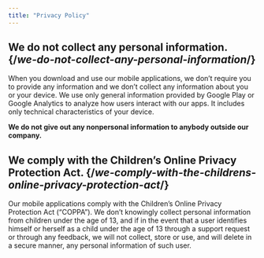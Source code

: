 ```yaml
---
title: "Privacy Policy"
---
```


## We do not collect any personal information. {/*we-do-not-collect-any-personal-information*/}

When you download and use our mobile applications, we don’t require you to provide any information and we don’t collect any information about you or your device.
We use only general information provided by Google Play or Google Analytics to analyze how users interact with our apps. It includes only technical characteristics of your device.

**We do not give out any nonpersonal information to anybody outside our company.**

## We comply with the Children’s Online Privacy Protection Act. {/*we-comply-with-the-childrens-online-privacy-protection-act*/}

Our mobile applications comply with the Children’s Online Privacy Protection Act (“COPPA”). We don’t knowingly collect personal information from children under the age of 13, and if in the event that a user identifies himself or herself as a child under the age of 13 through a support request or through any feedback, we will not collect, store or use, and will delete in a secure manner, any personal information of such user.
